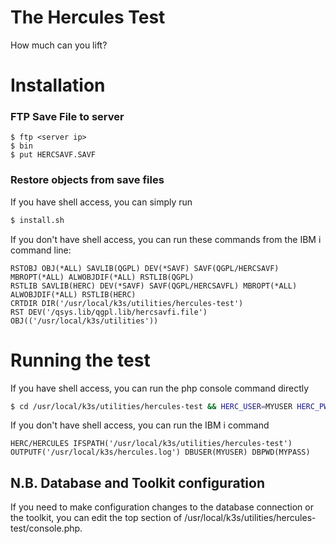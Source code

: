 # The Hercules Test
How much can you lift?

# Installation
### FTP Save File to server
```
$ ftp <server ip>
$ bin
$ put HERCSAVF.SAVF
```

### Restore objects from save files
If you have shell access, you can simply run
```bash
$ install.sh
```

If you don't have shell access, you can run these commands from the IBM i command line:
```
RSTOBJ OBJ(*ALL) SAVLIB(QGPL) DEV(*SAVF) SAVF(QGPL/HERCSAVF) MBROPT(*ALL) ALWOBJDIF(*ALL) RSTLIB(QGPL)
RSTLIB SAVLIB(HERC) DEV(*SAVF) SAVF(QGPL/HERCSAVFL) MBROPT(*ALL) ALWOBJDIF(*ALL) RSTLIB(HERC)
CRTDIR DIR('/usr/local/k3s/utilities/hercules-test')
RST DEV('/qsys.lib/qgpl.lib/hercsavfi.file') OBJ(('/usr/local/k3s/utilities'))
```

# Running the test
If you have shell access, you can run the php console command directly
```bash
$ cd /usr/local/k3s/utilities/hercules-test && HERC_USER=MYUSER HERC_PWD=MYPASS console.php app:benchmark
```

If you don't have shell access, you can run the IBM i command
```
HERC/HERCULES IFSPATH('/usr/local/k3s/utilities/hercules-test') OUTPUTF('/usr/local/k3s/hercules.log') DBUSER(MYUSER) DBPWD(MYPASS)         
```

## N.B. Database and Toolkit configuration
If you need to make configuration changes to the database connection or the toolkit, you can edit the top section of /usr/local/k3s/utilities/hercules-test/console.php.

